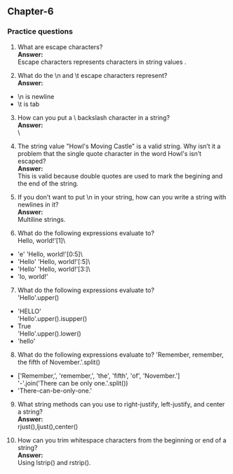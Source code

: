 ## Chapter-6
### Practice questions
1. What are escape characters?\
**Answer:**\
Escape characters represents characters in string values .

2. What do the \n and \t escape characters represent?\
**Answer:**
- \n is newline
- \t is tab

3. How can you put a \ backslash character in a string?\
**Answer:**\
\\

4. The string value "Howl's Moving Castle" is a valid string. Why isn’t it a problem that the single quote character in the word Howl's isn’t escaped?\
**Answer:**\
This is valid because double quotes are used to mark the begining and the end of the string.

5. If you don’t want to put \n in your string, how can you write a string with newlines in it?\
**Answer:**\
Multiline strings.

6. What do the following expressions evaluate to?\
Hello, world!'[1]\
- 'e'
'Hello, world!'[0:5]\
- 'Hello'
'Hello, world!'[:5]\
- 'Hello'
'Hello, world!'[3:]\
- 'lo, world!'

7. What do the following expressions evaluate to?\
'Hello'.upper()
- 'HELLO'\
'Hello'.upper().isupper()
- True\
'Hello'.upper().lower()
- 'hello'

8. What do the following expressions evaluate to?
'Remember, remember, the fifth of November.'.split()
- ['Remember,', 'remember,', 'the', 'fifth', 'of', 'November.']\
'-'.join('There can be only one.'.split())
- 'There-can-be-only-one.'

9. What string methods can you use to right-justify, left-justify, and center a string?\
**Answer:**\
rjust(),ljust(),center()

10. How can you trim whitespace characters from the beginning or end of a string?\
**Answer:**\
Using lstrip() and rstrip().


